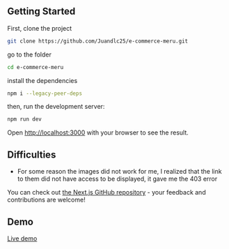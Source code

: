## Getting Started

First, clone the project

```bash
git clone https://github.com/Juandlc25/e-commerce-meru.git
```

go to the folder

```bash
cd e-commerce-meru
```

install the dependencies

```bash
npm i --legacy-peer-deps
```

then, run the development server:

```bash
npm run dev
```

Open [http://localhost:3000](http://localhost:3000) with your browser to see the result.

## Difficulties

- For some reason the images did not work for me, I realized that the link to them did not have access to be displayed, it gave me the 403 error

You can check out [the Next.js GitHub repository](https://github.com/vercel/next.js/) - your feedback and contributions are welcome!

## Demo

[Live demo](https://vercel.com/new?utm_medium=default-template&filter=next.js&utm_source=create-next-app&utm_campaign=create-next-app-readme)
